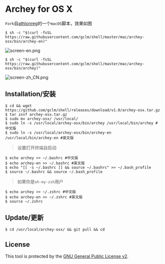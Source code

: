 # Archey for OS X

`Fork`自[athlonreg](https://github.com/athlonreg/archey-osx)的一个`macOS`脚本，效果如图

```
$ sh -c "$(curl -fsSL https://raw.githubusercontent.com/gclm/shell/master/mac/archey-osx/bin/archey-en)"
```
![screen-en.png](https://cdn.jsdelivr.net/gh/gclm/images@master/2020/02/04/1580813119937QKPYNN.jpg)

```
$ sh -c "$(curl -fsSL https://raw.githubusercontent.com/gclm/shell/master/mac/archey-osx/bin/archey)" 
```

![screen-zh_CN.png](https://cdn.jsdelivr.net/gh/gclm/images@master/2020/02/04/1580813123426vhGTDG.jpg)

## Installation/安装
```
$ cd && wget https://github.com/gclm/shell/releases/download/v1.0/archey-osx.tar.gz
$ tar zxvf archey-osx.tar.gz
$ sudo mv archey-osx/ /usr/local/ 
$ sudo ln -s /usr/local/archey-osx/bin/archey /usr/local/bin/archey #中文版
$ sudo ln -s /usr/local/archey-osx/bin/archey-en /usr/local/bin/archey-en #英文版
```

> 设置打开终端自启动

```
$ echo archey >> ~/.bashrc #中文版
$ echo archey-en >> ~/.bashrc #英文版
$ echo "[[ -s ~/.bashrc ]] && source ~/.bashrc" >> ~/.bash_profile 
$ source ~/.bashrc && source ~/.bash_profile 
```

> 如果你是`oh-my-zsh`用户

```
$ echo archey >> ~/.zshrc #中文版
$ echo archey-en >> ~/.zshrc #英文版
$ source ~/.zshrc 
```

## Update/更新
```
$ cd /usr/local/archey-osx/ && git pull && cd 
```

## License
This tool is protected by the [GNU General Public License v2](http://www.gnu.org/licenses/gpl-2.0.html).


